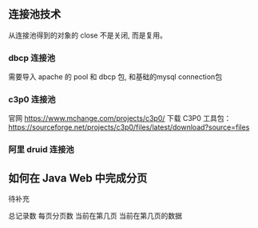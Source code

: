 ## 连接池技术

从连接池得到的对象的 close 不是关闭, 而是复用。

### dbcp 连接池

需要导入 apache 的 pool 和 dbcp 包, 和基础的mysql connection包

### c3p0 连接池

官网 <https://www.mchange.com/projects/c3p0/>
下载 C3P0 工具包：<https://sourceforge.net/projects/c3p0/files/latest/download?source=files>

### 阿里 druid 连接池

## 如何在 Java Web 中完成分页

待补充

总记录数
每页分页数
当前在第几页
当前在第几页的数据
